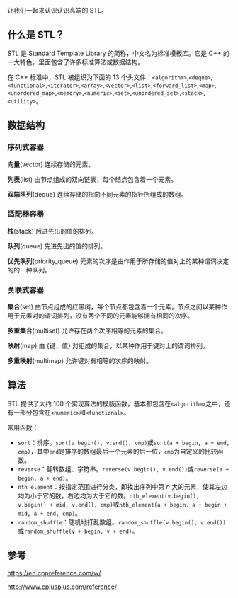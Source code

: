 让我们一起来认识认识高端的 STL。

## 什么是 STL？

STL 是 Standard Template Library 的简称，中文名为标准模板库。它是 C++ 的一大特色，里面包含了许多标准算法或数据结构。

在 C++ 标准中，STL 被组织为下面的 13 个头文件：`<algorithm>`,`<deque>`,`<functional>`,`<iterator>`,`<array>`,`<vector>`,`<list>`,`<forward_list>`,`<map>`,`<unordered_map>`,`<memory>`,`<numeric>`,`<set>`,`<unordered_set>`,`<stack>`,`<utility>`。

## 数据结构

### 序列式容器

**向量**(vector) 连续存储的元素。

**列表**(list) 由节点组成的双向链表，每个结点包含着一个元素。

**双端队列**(deque) 连续存储的指向不同元素的指针所组成的数组。

### 适配器容器

**栈**(stack) 后进先出的值的排列。

**队列**(queue) 先进先出的值的排列。

**优先队列**(priority_queue) 元素的次序是由作用于所存储的值对上的某种谓词决定的的一种队列。

### 关联式容器

**集合**(set) 由节点组成的红黑树，每个节点都包含着一个元素，节点之间以某种作用于元素对的谓词排列，没有两个不同的元素能够拥有相同的次序。

**多重集合**(multiset) 允许存在两个次序相等的元素的集合。

**映射**(map) 由 {键，值} 对组成的集合，以某种作用于键对上的谓词排列。

**多重映射**(multimap) 允许键对有相等的次序的映射。

## 算法

STL 提供了大约 100 个实现算法的模版函数，基本都包含在`<algorithm>`之中，还有一部分包含在`<numeric>`和`<functional>`。

常用函数：

-   `sort`：排序。`sort(v.begin(), v.end(), cmp)`或`sort(a + begin, a + end, cmp)`，其中`end`是排序的数组最后一个元素的后一位，`cmp`为自定义的比较函数。
-   `reverse`：翻转数组、字符串。`reverse(v.begin(), v.end())`或`reverse(a + begin, a + end)`。
-   `nth_element`：按指定范围进行分类，即找出序列中第 $n$ 大的元素，使其左边均为小于它的数，右边均为大于它的数。`nth_element(v.begin(), v.begin() + mid, v.end(), cmp)`或`nth_element(a + begin, a + begin + mid, a + end, cmp)`。
-   `random_shuffle`：随机地打乱数组。`random_shuffle(v.begin(), v.end())`或`random_shuffle(v + begin, v + end)`。

## 参考

<https://en.cppreference.com/w/>

<http://www.cplusplus.com/reference/>

